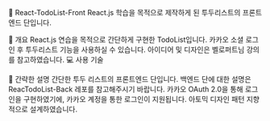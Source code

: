 📅 React-TodoList-Front
React.js 학습을 목적으로 제작하게 된 투두리스트의 프론트엔드 단입니다.

📃 개요
React.js 연습을 목적으로 간단하게 구현한 TodoList입니다.
카카오 소셜 로그인 후 투두리스트 기능을 사용하실 수 있습니다.
아이디어 및 디자인은 벨로퍼트님 강의를 참고하였습니다.
💻 사용 기술
   

📜 간략한 설명
간단한 투두 리스트의 프론트엔드 단입니다. 백엔드 단에 대한 설명은 ReacTodoList-Back 레포를 참고해주시기 바랍니다.
카카오 OAuth 2.0을 통해 로그인을 구현하였기에, 카카오 계정을 통한 로그인이 지원됩니다.
아토믹 디자인 패턴 지향적으로 설계하였습니다.

